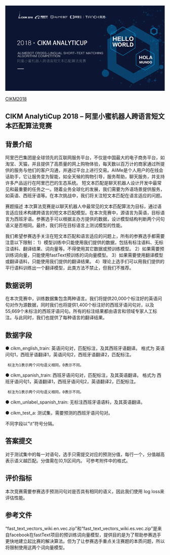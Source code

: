 ![](https://github.com/Hourout/DataScienceCompetition/blob/master/TianChi-CIKM2018/image/cikm2018.png)

[CIKM2018](https://tianchi.aliyun.com/competition/entrance/231661/introduction)

## CIKM AnalytiCup 2018 – 阿里小蜜机器人跨语言短文本匹配算法竞赛
 
## 背景介绍
阿里巴巴集团是全球领先的互联网服务平台，不仅是中国最大的电子商务平台，如淘宝、天猫，并且提供了高质量的网上购物体验，每天数以百万计的商家通过所提供的服务与他们的客户沟通，并通过平台上进行交易。AliMe是个人用户的在线会话助手，它让服务变为智能，如全天候的购物引导，服务帮助，聊天服务，并支持许多产品运行在阿里巴巴的生态系统。
短文本匹配是聊天机器人设计开发中最常见和最重要的任务之一。随着业务全球化的发展，我们需要为外语场景提供服务，如英语、西班牙语等。在本次挑战中，我们将关注短文本匹配在语言适应的问题。 

赛题描述
本次算法竞赛是以聊天机器人中最常见的文本匹配算法为目标，通过语言适应技术构建跨语言的短文本匹配模型。在本次竞赛中，源语言为英语，目标语言为西班牙语。参赛选手可以根据主办方提供的数据，设计模型结构判断两个问句语义是否相同。最终，我们将在目标语言上测试模型的性能。

我们希望参赛选手关注在短文本匹配和语言适应的问题上，所有的参赛选手都需要注意以下限制：
1）模型训练中只能使用我们提供的数据，包括有标注语料、无标注语料、翻译结果、词向量等。不得使用其它数据或预训练模型。
2）如果需要预训练词向量，只能使用fastText预训练的词向量模型。
3）如果需要使用翻译模型或翻译语料，只能使用我们提供的翻译结果。
4）理论上选手们可以用我们提供的平行语料训练出一个翻译模型，此类方法不禁止，但我们不推荐。

## 数据说明
在本次竞赛中，训练数据集包含两种语言。我们将提供20,000个标注好的英语问句对作为源数据，同时我们也将提供1,400个标注好的西班牙语问句对，以及55,669个未标注的西班牙语问句。所有的标注结果都由语言和领域专家人工标注。与此同时，我们也提供了每种语言的翻译结果。

## 数据字段
●   cikm_english_train: 英语问句对，匹配标注，及其西班牙语翻译。
     格式为
     英语问句1，西班牙语翻译1，英语问句2，西班牙语翻译2，匹配标注。

     标注为1表示两个问句语义相同，0表示不同。

●   cikm_spanish_train: 西班牙语问句对，匹配标注，及其英语翻译。
     格式为
     西班牙语问句1，英语翻译1，西班牙语问句2，英语翻译2，匹配标注。
     
     标注为1表示两个问句语义相同，0表示不同。

●   cikm_unlabel_spanish_train: 无标注西班牙语语料，及其英语翻译。

●   cikm_test_a: 测试集，需要预测的西班牙语问句对。
     
不同字段以”\t”符号分隔。


## 答案提交
对于测试集中的每一对语句，选手只需提交对应的预测分值，每行一个，分值越高表示语义越匹配。分值需在(0,1)区间内。
可参考附件中的格式。


## 评价指标
本次竞赛需要参赛选手预测问句对是否具有相同的语义，因此我们使用 log loss来评估性能。

## 参考文件 
“fast_text_vectors_wiki.en.vec.zip”和“fast_text_vectors_wiki.es.vec.zip”是来自facebook在fastText项目的预训练词向量模型，提供目的是为了帮助参赛选手更快地建立起比赛的解决算法。但为了让参赛选手重点关注赛题的本质问题，所以将限制使用这两个词向量模型。
